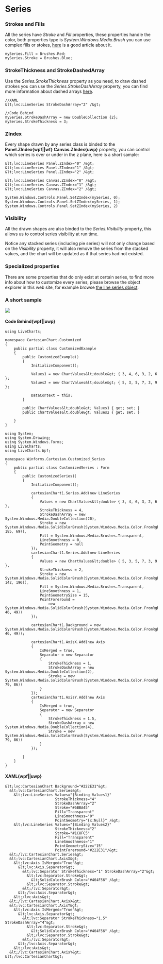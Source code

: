 # Series

### Strokes and Fills

All the series have *Stroke* and *Fill* properties, these properties handle the color, both properties
type is *System.Windows.Media.Brush* you can use complex fills or stokes,
[here](https://msdn.microsoft.com/en-us/library/aa970904%28v=vs.100%29.aspx) is a good article about it.

```
mySeries.Fill = Brushes.Red;
mySeries.Stroke = Brushes.Blue;
```

### StrokeThickness and StrokeDashedArray

Use the *Series.StrokeThickness* property as you need, to draw dashed strokes you can use the
*Series.StrokeDashArray* property, you can find more information about dashed arrays
[here](http://searchwindevelopment.techtarget.com/tip/Understanding-line-stroke-patterns).

```
//XAML
&lt;lvc:LineSeries StrokeDashArray="2" /&gt;

//Code Behind
mySeries.StrokeDashArray = new DoubleCollection {2};
mySeries.StrokeThickness = 3;
```

### ZIndex

Every shape drawn by any series class is binded to the 
**Panel.ZIndex{wpf||wf}**
**Canvas.ZIndex{uwp}**
property, you can control which series is over or under in the z plane, here is a short sample:

```{wpf}
&lt;lvc:LineSeries Panel.ZIndex="0" /&gt;
&lt;lvc:LineSeries Panel.ZIndex="1" /&gt;
&lt;lvc:LineSeries Panel.ZIndex="2" /&gt;
```

```{uwp}
&lt;lvc:LineSeries Canvas.ZIndex="0" /&gt;
&lt;lvc:LineSeries Canvas.ZIndex="1" /&gt;
&lt;lvc:LineSeries Canvas.ZIndex="2" /&gt;
```

```{wf}
System.Windows.Controls.Panel.SetZIndex(mySeries, 0);
System.Windows.Controls.Panel.SetZIndex(mySeries, 1);
System.Windows.Controls.Panel.SetZIndex(mySeries, 2)
```

### Visibility

All the drawn shapes are also binded to the *Series.Visibility* property, this allows us to control
series visibility at run time.

Notice any stacked series (including pie series) will not only change based on the *Visibility* property,
it will also remove the series from the stacked values, and the chart will be updated as if that series 
had not existed.

### Specialized properties

There are some properties that do only exist at certain series, to find more info about how to customize
every series, please browse the object explorer in this web site, for example browse 
[the line series object](/App/documentation/beta/{{sms.platform}}/LiveCharts-Wpf-LineSeries).


### A short sample

![](https://raw.githubusercontent.com/Live-Charts/WebSiteDocs/master/v1/Resources/custom-line.jpg)

#### Code Behind{wpf||uwp}

```{wpf||uwp}
using LiveCharts;

namespace CartesianChart.Customized
{
    public partial class CustomizedExample 
    {
        public CustomizedExample()
        {
            InitializeComponent();

            Values1 = new ChartValues&lt;double&gt; { 3, 4, 6, 3, 2, 6 };
            Values2 = new ChartValues&lt;double&gt; { 5, 3, 5, 7, 3, 9 };

            DataContext = this;
        }

        public ChartValues&lt;double&gt; Values1 { get; set; }
        public ChartValues&lt;double&gt; Values2 { get; set; }

    }
}
```

```{wf}
using System;
using System.Drawing;
using System.Windows.Forms;
using LiveCharts;
using LiveCharts.Wpf;

namespace Winforms.Cartesian.Customized_Series
{
    public partial class CustomizedSeries : Form
    {
        public CustomizedSeries()
        {
            InitializeComponent();

            cartesianChart1.Series.Add(new LineSeries
            {
                Values = new ChartValues&lt;double> { 3, 4, 6, 3, 2, 6 },
                StrokeThickness = 4,
                StrokeDashArray = new System.Windows.Media.DoubleCollection(20),
                Stroke = new System.Windows.Media.SolidColorBrush(System.Windows.Media.Color.FromRgb(107, 185, 69)),
                Fill = System.Windows.Media.Brushes.Transparent,
                LineSmoothness = 0,
                PointGeometry = null
            });
            cartesianChart1.Series.Add(new LineSeries
            {
                Values = new ChartValues&lt;double> { 5, 3, 5, 7, 3, 9 },
                StrokeThickness = 2,
                Stroke = new System.Windows.Media.SolidColorBrush(System.Windows.Media.Color.FromRgb(28, 142, 196)),
                Fill = System.Windows.Media.Brushes.Transparent,
                LineSmoothness = 1,
                PointGeometrySize = 15,
                PointForeround =
                    new System.Windows.Media.SolidColorBrush(System.Windows.Media.Color.FromRgb(34, 46, 49))
            });

            cartesianChart1.Background = new System.Windows.Media.SolidColorBrush(System.Windows.Media.Color.FromRgb(34, 46, 49));

            cartesianChart1.AxisX.Add(new Axis
            {
                IsMerged = true,
                Separator = new Separator
                {
                    StrokeThickness = 1,
                    StrokeDashArray = new System.Windows.Media.DoubleCollection(2),
                    Stroke = new System.Windows.Media.SolidColorBrush(System.Windows.Media.Color.FromRgb(64, 79, 86))
                }
            });
            cartesianChart1.AxisY.Add(new Axis
            {
                IsMerged = true,
                Separator = new Separator
                {
                    StrokeThickness = 1.5,
                    StrokeDashArray = new System.Windows.Media.DoubleCollection(4),
                    Stroke = new System.Windows.Media.SolidColorBrush(System.Windows.Media.Color.FromRgb(64, 79, 86))
                }
            });

        }
    }
}
```

#### XAML{wpf||uwp}

```{wpf||uwp}
&lt;lvc:CartesianChart Background="#222E31"&gt;
  &lt;lvc:CartesianChart.Series&gt;
    &lt;lvc:LineSeries Values="{Binding Values1}" 
                       StrokeThickness="4" 
                       StrokeDashArray="2" 
                       Stroke="#6BBA45" 
                       Fill="Transparent" 
                       LineSmoothness="0" 
                       PointGeometry="{x:Null}" /&gt;
    &lt;lvc:LineSeries Values="{Binding Values2}" 
                       StrokeThickness="2" 
                       Stroke="#1C8FC5" 
                       Fill="Transparent" 
                       LineSmoothness="1" 
                       PointGeometrySize="15" 
                       PointForeround="#222E31"/&gt;
  &lt;/lvc:CartesianChart.Series&gt;
  &lt;lvc:CartesianChart.AxisX&gt;
    &lt;lvc:Axis IsMerged="True"&gt;
      &lt;lvc:Axis.Separator&gt;
        &lt;lvc:Separator StrokeThickness="1" StrokeDashArray="2"&gt;
          &lt;lvc:Separator.Stroke&gt;
            &lt;SolidColorBrush Color="#404F56" /&gt;
          &lt;/lvc:Separator.Stroke&gt;
        &lt;/lvc:Separator&gt;
      &lt;/lvc:Axis.Separator&gt;
    &lt;/lvc:Axis&gt;
  &lt;/lvc:CartesianChart.AxisX&gt;
  &lt;lvc:CartesianChart.AxisY&gt;
    &lt;lvc:Axis IsMerged="True"&gt;
      &lt;lvc:Axis.Separator&gt;
        &lt;lvc:Separator StrokeThickness="1.5" StrokeDashArray="4"&gt;
          &lt;lvc:Separator.Stroke&gt;
            &lt;SolidColorBrush Color="#404F56" /&gt;
          &lt;/lvc:Separator.Stroke&gt;
        &lt;/lvc:Separator&gt;
      &lt;/lvc:Axis.Separator&gt;
    &lt;/lvc:Axis&gt;
  &lt;/lvc:CartesianChart.AxisY&gt;
&lt;/lvc:CartesianChart&gt;
```